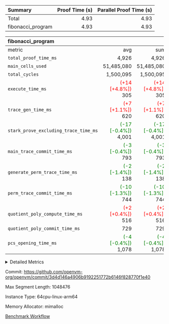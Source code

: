 | Summary | Proof Time (s) | Parallel Proof Time (s) |
|:---|---:|---:|
| Total |  4.93 |  4.93 |
| fibonacci_program |  4.93 |  4.93 |


| fibonacci_program |||||
|:---|---:|---:|---:|---:|
|metric|avg|sum|max|min|
| `total_proof_time_ms ` |  4,926 |  4,926 |  4,926 |  4,926 |
| `main_cells_used     ` |  51,485,080 |  51,485,080 |  51,485,080 |  51,485,080 |
| `total_cycles        ` |  1,500,095 |  1,500,095 |  1,500,095 |  1,500,095 |
| `execute_time_ms     ` | <span style='color: red'>(+14 [+4.8%])</span> 305 | <span style='color: red'>(+14 [+4.8%])</span> 305 | <span style='color: red'>(+14 [+4.8%])</span> 305 | <span style='color: red'>(+14 [+4.8%])</span> 305 |
| `trace_gen_time_ms   ` | <span style='color: red'>(+7 [+1.1%])</span> 620 | <span style='color: red'>(+7 [+1.1%])</span> 620 | <span style='color: red'>(+7 [+1.1%])</span> 620 | <span style='color: red'>(+7 [+1.1%])</span> 620 |
| `stark_prove_excluding_trace_time_ms` | <span style='color: green'>(-17 [-0.4%])</span> 4,001 | <span style='color: green'>(-17 [-0.4%])</span> 4,001 | <span style='color: green'>(-17 [-0.4%])</span> 4,001 | <span style='color: green'>(-17 [-0.4%])</span> 4,001 |
| `main_trace_commit_time_ms` | <span style='color: green'>(-3 [-0.4%])</span> 793 | <span style='color: green'>(-3 [-0.4%])</span> 793 | <span style='color: green'>(-3 [-0.4%])</span> 793 | <span style='color: green'>(-3 [-0.4%])</span> 793 |
| `generate_perm_trace_time_ms` | <span style='color: green'>(-2 [-1.4%])</span> 138 | <span style='color: green'>(-2 [-1.4%])</span> 138 | <span style='color: green'>(-2 [-1.4%])</span> 138 | <span style='color: green'>(-2 [-1.4%])</span> 138 |
| `perm_trace_commit_time_ms` | <span style='color: green'>(-10 [-1.3%])</span> 744 | <span style='color: green'>(-10 [-1.3%])</span> 744 | <span style='color: green'>(-10 [-1.3%])</span> 744 | <span style='color: green'>(-10 [-1.3%])</span> 744 |
| `quotient_poly_compute_time_ms` | <span style='color: red'>(+2 [+0.4%])</span> 516 | <span style='color: red'>(+2 [+0.4%])</span> 516 | <span style='color: red'>(+2 [+0.4%])</span> 516 | <span style='color: red'>(+2 [+0.4%])</span> 516 |
| `quotient_poly_commit_time_ms` |  729 |  729 |  729 |  729 |
| `pcs_opening_time_ms ` | <span style='color: green'>(-4 [-0.4%])</span> 1,078 | <span style='color: green'>(-4 [-0.4%])</span> 1,078 | <span style='color: green'>(-4 [-0.4%])</span> 1,078 | <span style='color: green'>(-4 [-0.4%])</span> 1,078 |



<details>
<summary>Detailed Metrics</summary>

| group | num_segments | keygen_time_ms | commit_exe_time_ms |
| --- | --- | --- | --- |
| fibonacci_program | 1 | 390 | 6 | 

| group | air_name | quotient_deg | interactions | constraints |
| --- | --- | --- | --- | --- |
| fibonacci_program | AccessAdapterAir<16> | 4 | 5 | 11 | 
| fibonacci_program | AccessAdapterAir<2> | 4 | 5 | 11 | 
| fibonacci_program | AccessAdapterAir<32> | 4 | 5 | 11 | 
| fibonacci_program | AccessAdapterAir<4> | 4 | 5 | 11 | 
| fibonacci_program | AccessAdapterAir<64> | 4 | 5 | 11 | 
| fibonacci_program | AccessAdapterAir<8> | 4 | 5 | 11 | 
| fibonacci_program | BitwiseOperationLookupAir<8> | 2 | 2 | 4 | 
| fibonacci_program | MemoryMerkleAir<8> | 4 | 4 | 38 | 
| fibonacci_program | PersistentBoundaryAir<8> | 4 | 3 | 5 | 
| fibonacci_program | PhantomAir | 4 | 3 | 4 | 
| fibonacci_program | Poseidon2PeripheryAir<BabyBearParameters>, 1> | 2 | 1 | 286 | 
| fibonacci_program | ProgramAir | 1 | 1 | 4 | 
| fibonacci_program | RangeTupleCheckerAir<2> | 1 | 1 | 4 | 
| fibonacci_program | Rv32HintStoreAir | 4 | 19 | 21 | 
| fibonacci_program | VariableRangeCheckerAir | 1 | 1 | 4 | 
| fibonacci_program | VmAirWrapper<Rv32BaseAluAdapterAir, BaseAluCoreAir<4, 8> | 4 | 19 | 30 | 
| fibonacci_program | VmAirWrapper<Rv32BaseAluAdapterAir, LessThanCoreAir<4, 8> | 4 | 17 | 35 | 
| fibonacci_program | VmAirWrapper<Rv32BaseAluAdapterAir, ShiftCoreAir<4, 8> | 4 | 23 | 84 | 
| fibonacci_program | VmAirWrapper<Rv32BranchAdapterAir, BranchEqualCoreAir<4> | 4 | 11 | 17 | 
| fibonacci_program | VmAirWrapper<Rv32BranchAdapterAir, BranchLessThanCoreAir<4, 8> | 4 | 13 | 32 | 
| fibonacci_program | VmAirWrapper<Rv32CondRdWriteAdapterAir, Rv32JalLuiCoreAir> | 4 | 10 | 15 | 
| fibonacci_program | VmAirWrapper<Rv32JalrAdapterAir, Rv32JalrCoreAir> | 4 | 16 | 16 | 
| fibonacci_program | VmAirWrapper<Rv32LoadStoreAdapterAir, LoadSignExtendCoreAir<4, 8> | 4 | 18 | 21 | 
| fibonacci_program | VmAirWrapper<Rv32LoadStoreAdapterAir, LoadStoreCoreAir<4> | 4 | 17 | 27 | 
| fibonacci_program | VmAirWrapper<Rv32MultAdapterAir, DivRemCoreAir<4, 8> | 4 | 25 | 72 | 
| fibonacci_program | VmAirWrapper<Rv32MultAdapterAir, MulHCoreAir<4, 8> | 4 | 24 | 23 | 
| fibonacci_program | VmAirWrapper<Rv32MultAdapterAir, MultiplicationCoreAir<4, 8> | 4 | 19 | 13 | 
| fibonacci_program | VmAirWrapper<Rv32RdWriteAdapterAir, Rv32AuipcCoreAir> | 4 | 11 | 12 | 
| fibonacci_program | VmConnectorAir | 4 | 3 | 8 | 

| group | air_name | segment | rows | prep_cols | perm_cols | main_cols | cells |
| --- | --- | --- | --- | --- | --- | --- | --- |
| fibonacci_program | AccessAdapterAir<8> | 0 | 32 |  | 12 | 17 | 928 | 
| fibonacci_program | BitwiseOperationLookupAir<8> | 0 | 65,536 | 3 | 8 | 2 | 655,360 | 
| fibonacci_program | MemoryMerkleAir<8> | 0 | 256 |  | 12 | 32 | 11,264 | 
| fibonacci_program | PersistentBoundaryAir<8> | 0 | 32 |  | 8 | 20 | 896 | 
| fibonacci_program | PhantomAir | 0 | 2 |  | 8 | 6 | 28 | 
| fibonacci_program | Poseidon2PeripheryAir<BabyBearParameters>, 1> | 0 | 256 |  | 8 | 300 | 78,848 | 
| fibonacci_program | ProgramAir | 0 | 4,096 |  | 8 | 10 | 73,728 | 
| fibonacci_program | RangeTupleCheckerAir<2> | 0 | 524,288 | 2 | 8 | 1 | 4,718,592 | 
| fibonacci_program | Rv32HintStoreAir | 0 | 4 |  | 24 | 32 | 224 | 
| fibonacci_program | VariableRangeCheckerAir | 0 | 262,144 | 2 | 8 | 1 | 2,359,296 | 
| fibonacci_program | VmAirWrapper<Rv32BaseAluAdapterAir, BaseAluCoreAir<4, 8> | 0 | 1,048,576 |  | 28 | 36 | 67,108,864 | 
| fibonacci_program | VmAirWrapper<Rv32BaseAluAdapterAir, LessThanCoreAir<4, 8> | 0 | 524,288 |  | 24 | 37 | 31,981,568 | 
| fibonacci_program | VmAirWrapper<Rv32BranchAdapterAir, BranchEqualCoreAir<4> | 0 | 262,144 |  | 16 | 26 | 11,010,048 | 
| fibonacci_program | VmAirWrapper<Rv32BranchAdapterAir, BranchLessThanCoreAir<4, 8> | 0 | 4 |  | 20 | 32 | 208 | 
| fibonacci_program | VmAirWrapper<Rv32CondRdWriteAdapterAir, Rv32JalLuiCoreAir> | 0 | 131,072 |  | 16 | 18 | 4,456,448 | 
| fibonacci_program | VmAirWrapper<Rv32JalrAdapterAir, Rv32JalrCoreAir> | 0 | 16 |  | 20 | 28 | 768 | 
| fibonacci_program | VmAirWrapper<Rv32LoadStoreAdapterAir, LoadStoreCoreAir<4> | 0 | 16 |  | 28 | 40 | 1,088 | 
| fibonacci_program | VmAirWrapper<Rv32RdWriteAdapterAir, Rv32AuipcCoreAir> | 0 | 8 |  | 16 | 21 | 296 | 
| fibonacci_program | VmConnectorAir | 0 | 2 | 1 | 8 | 4 | 24 | 

| group | segment | trace_gen_time_ms | total_proof_time_ms | total_cycles | total_cells | stark_prove_excluding_trace_time_ms | quotient_poly_compute_time_ms | quotient_poly_commit_time_ms | perm_trace_commit_time_ms | pcs_opening_time_ms | main_trace_commit_time_ms | main_cells_used | generate_perm_trace_time_ms | execute_time_ms |
| --- | --- | --- | --- | --- | --- | --- | --- | --- | --- | --- | --- | --- | --- | --- |
| fibonacci_program | 0 | 620 | 4,926 | 1,500,095 | 122,458,476 | 4,001 | 516 | 729 | 744 | 1,078 | 793 | 51,485,080 | 138 | 305 | 

</details>


Commit: https://github.com/openvm-org/openvm/commit/3d4d146a4906b9192251772b6146f828770f1e40

Max Segment Length: 1048476

Instance Type: 64cpu-linux-arm64

Memory Allocator: mimalloc

[Benchmark Workflow](https://github.com/openvm-org/openvm/actions/runs/13172408126)
